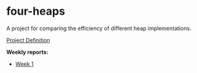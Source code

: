 # four-heaps

A project for comparing the efficiency of different heap implementations.

[Project Definition](https://github.com/maarila/four-heaps/blob/master/documentation/ProjectDefinition.md)

__Weekly reports:__

* [Week 1](https://github.com/maarila/four-heaps/blob/master/documentation/WeekReport1.md)

